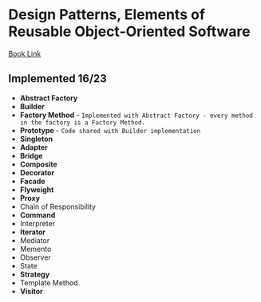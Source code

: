 # Design Patterns, Elements of Reusable Object-Oriented Software

[Book Link](../main/Docs/Design%20Patterns%2C%20Elements%20of%20Reusable%20Object-Oriented%20Software.pdf)

## Implemented **16/23**

- **Abstract Factory**
- **Builder**
- **Factory Method** -  ``Implemented with Abstract Factory - every method in the factory is a Factory Method.``
- **Prototype** - ``Code shared with Builder implementation``
- **Singleton**
- **Adapter**
- **Bridge**
- **Composite**
- **Decorator**
- **Facade**
- **Flyweight**
- **Proxy**
- Chain of Responsibility
- **Command**
- Interpreter
- **Iterator**
- Mediator
- Memento
- Observer
- State
- **Strategy**
- Template Method
- **Visitor**
